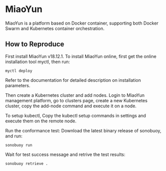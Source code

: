 # MiaoYun

MiaoYun is a platform based on Docker container, supporting both Docker Swarm and Kubernetes container orchestration.

## How to Reproduce

First install MiaoYun v18.12.1. To install MiaoYun online, first get the online installation tool myctl, then run:
```
myctl deploy
```
Refer to the documentation for detailed description on installation parameters.

Then create a Kubernetes cluster and add nodes. Login to MiaoYun management platform, go to clusters page, create a new Kubernetes cluster, copy the add-node command and execute it on a node.

To setup kubectl, Copy the kubectl setup commands in settings and execute them on the remote node.

Run the conformance test:
Download the latest binary release of sonobuoy, and run:
```
sonobuoy run
```

Wait for test success message and retrive the test results:
```
sonobuoy retrieve .
```



